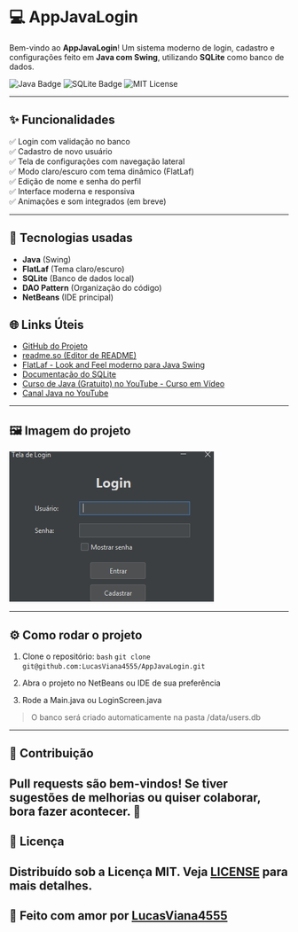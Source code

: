 # 💻 AppJavaLogin

Bem-vindo ao **AppJavaLogin**! Um sistema moderno de login, cadastro e configurações feito em **Java com Swing**, utilizando **SQLite** como banco de dados.

![Java Badge](https://img.shields.io/badge/Java-ED8B00?style=flat-square&logo=java&logoColor=white)
![SQLite Badge](https://img.shields.io/badge/SQLite-07405E?style=flat-square&logo=sqlite&logoColor=white)
![MIT License](https://img.shields.io/badge/license-MIT-blue)

---

## ✨ Funcionalidades

✅ Login com validação no banco  
✅ Cadastro de novo usuário  
✅ Tela de configurações com navegação lateral  
✅ Modo claro/escuro com tema dinâmico (FlatLaf)  
✅ Edição de nome e senha do perfil  
✅ Interface moderna e responsiva  
✅ Animações e som integrados (em breve)

---

## 🧠 Tecnologias usadas

- **Java** (Swing)
- **FlatLaf** (Tema claro/escuro)
- **SQLite** (Banco de dados local)
- **DAO Pattern** (Organização do código)
- **NetBeans** (IDE principal)

## 🌐 Links Úteis

- [GitHub do Projeto](https://github.com/LucasViana4555/AppJavaLogin)
- [readme.so (Editor de README)](https://readme.so)
- [FlatLaf - Look and Feel moderno para Java Swing](https://www.formdev.com/flatlaf/)
- [Documentação do SQLite](https://www.sqlite.org/docs.html)
- [Curso de Java (Gratuito) no YouTube - Curso em Vídeo](https://www.youtube.com/playlist?list=PLHz_AreHm4dmGuLII3tsvryMMD7VgcT7x)
- [Canal Java no YouTube](https://www.youtube.com/results?search_query=java+swing+sqlite)
---

## 🖼️ Imagem do projeto

![App Screenshot](https://github.com/LucasViana4555/AppJavaLogin/blob/main/Assets/Captura%20de%20tela_21-4-2025_161349_prnt.sc.jpeg)

---

## ⚙️ Como rodar o projeto

1. Clone o repositório:
```bash```
```git clone git@github.com:LucasViana4555/AppJavaLogin.git```

2. Abra o projeto no NetBeans ou IDE de sua preferência

3. Rode a Main.java ou LoginScreen.java

> O banco será criado automaticamente na pasta /data/users.db
---

## 🤝 Contribuição
Pull requests são bem-vindos!
Se tiver sugestões de melhorias ou quiser colaborar, bora fazer acontecer. 🚀
---
## 📄 Licença

Distribuído sob a Licença MIT. Veja [LICENSE](LICENSE) para mais detalhes.
---

## 💜 Feito com amor por [LucasViana4555](https://github.com/LucasViana4555)
